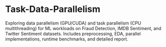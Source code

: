 # Task-Data-Parallelism
Exploring data parallelism (GPU/CUDA) and task parallelism (CPU multithreading) for ML workloads on Fraud Detection, IMDB Sentiment, and Twitter Sentiment datasets. Includes preprocessing, EDA, parallel implementations, runtime benchmarks, and detailed report.
